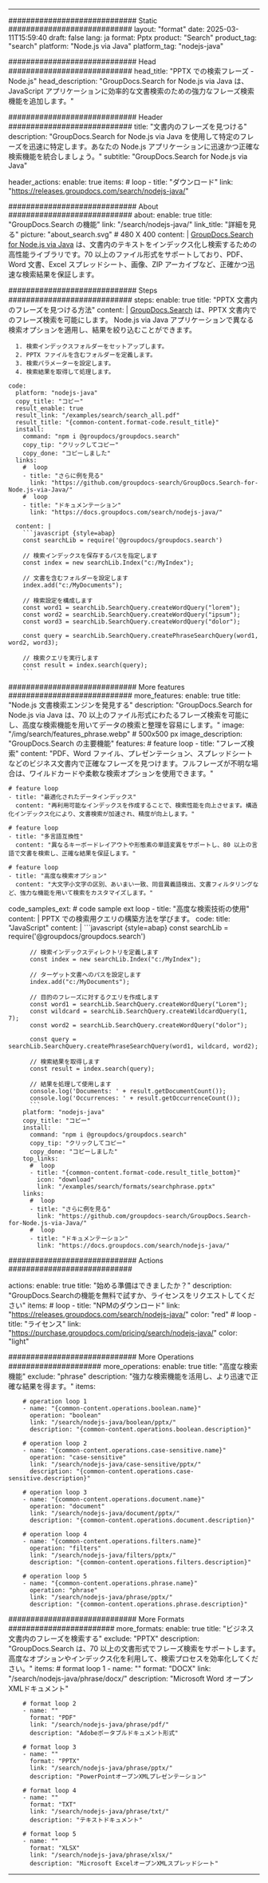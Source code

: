 
---
############################# Static ############################
layout: "format"
date:  2025-03-11T15:59:40
draft: false
lang: ja
format: Pptx
product: "Search"
product_tag: "search"
platform: "Node.js via Java"
platform_tag: "nodejs-java"

############################# Head ############################
head_title: "PPTX での検索フレーズ - Node.js"
head_description: "GroupDocs.Search for Node.js via Java は、JavaScript アプリケーションに効率的な文書検索のための強力なフレーズ検索機能を追加します。"

############################# Header ############################
title: "文書内のフレーズを見つける" 
description: "GroupDocs.Search for Node.js via Java を使用して特定のフレーズを迅速に特定します。あなたの Node.js アプリケーションに迅速かつ正確な検索機能を統合しましょう。"
subtitle: "GroupDocs.Search for Node.js via Java" 

header_actions:
  enable: true
  items:
    #  loop
    - title: "ダウンロード"
      link: "https://releases.groupdocs.com/search/nodejs-java/"
      
############################# About ############################
about:
    enable: true
    title: "GroupDocs.Search の機能"
    link: "/search/nodejs-java/"
    link_title: "詳細を見る"
    picture: "about_search.svg" # 480 X 400
    content: |
       [GroupDocs.Search for Node.js via Java](/search/nodejs-java/) は、文書内のテキストをインデックス化し検索するための高性能ライブラリです。70 以上のファイル形式をサポートしており、PDF、Word 文書、Excel スプレッドシート、画像、ZIP アーカイブなど、正確かつ迅速な検索結果を保証します。

############################# Steps ############################
steps:
    enable: true
    title: "PPTX 文書内のフレーズを見つける方法"
    content: |
      [GroupDocs.Search](/search/nodejs-java/) は、PPTX 文書内でのフレーズ検索を可能にします。 Node.js via Java アプリケーションで異なる検索オプションを適用し、結果を絞り込むことができます。
      
      1. 検索インデックスフォルダーをセットアップします。
      2. PPTX ファイルを含むフォルダーを定義します。
      3. 検索パラメーターを設定します。
      4. 検索結果を取得して処理します。
   
    code:
      platform: "nodejs-java"
      copy_title: "コピー"
      result_enable: true
      result_link: "/examples/search/search_all.pdf"
      result_title: "{common-content.format-code.result_title}"
      install:
        command: "npm i @groupdocs/groupdocs.search"
        copy_tip: "クリックしてコピー"
        copy_done: "コピーしました"
      links:
        #  loop
        - title: "さらに例を見る"
          link: "https://github.com/groupdocs-search/GroupDocs.Search-for-Node.js-via-Java/"
        #  loop
        - title: "ドキュメンテーション"
          link: "https://docs.groupdocs.com/search/nodejs-java/"
          
      content: |
        ```javascript {style=abap}
        const searchLib = require('@groupdocs/groupdocs.search')

        // 検索インデックスを保存するパスを指定します
        const index = new searchLib.Index("c:/MyIndex");

        // 文書を含むフォルダーを設定します
        index.add("c:/MyDocuments");

        // 検索設定を構成します
        const word1 = searchLib.SearchQuery.createWordQuery("lorem");
        const word2 = searchLib.SearchQuery.createWordQuery("ipsum");
        const word3 = searchLib.SearchQuery.createWordQuery("dolor");

        const query = searchLib.SearchQuery.createPhraseSearchQuery(word1, word2, word3);

        // 検索クエリを実行します
        const result = index.search(query);
        ```            

############################# More features ############################
more_features:
  enable: true
  title: "Node.js 文書検索エンジンを発見する"
  description: "GroupDocs.Search for Node.js via Java は、70 以上のファイル形式にわたるフレーズ検索を可能にし、高度な検索機能を用いてデータの検索と整理を容易にします。"
  image: "/img/search/features_phrase.webp" # 500x500 px
  image_description: "GroupDocs.Search の主要機能"
  features:
    # feature loop
    - title: "フレーズ検索"
      content: "PDF、Word ファイル、プレゼンテーション、スプレッドシートなどのビジネス文書内で正確なフレーズを見つけます。フルフレーズが不明な場合は、ワイルドカードや柔軟な検索オプションを使用できます。"

    # feature loop
    - title: "最適化されたデータインデックス"
      content: "再利用可能なインデックスを作成することで、検索性能を向上させます。構造化インデックス化により、文書検索が加速され、精度が向上します。"

    # feature loop
    - title: "多言語互換性"
      content: "異なるキーボードレイアウトや形態素の単語変異をサポートし、80 以上の言語で文書を検索し、正確な結果を保証します。"

    # feature loop
    - title: "高度な検索オプション"
      content: "大文字小文字の区別、あいまい一致、同音異義語検出、文書フィルタリングなど、強力な機能を用いて検索をカスタマイズします。"
      
  code_samples_ext:
    # code sample ext loop
    - title: "高度な検索技術の使用"
      content: |
        PPTX での検索用クエリの構築方法を学びます。
      code:
        title: "JavaScript"
        content: |
          ```javascript {style=abap}
          const searchLib = require('@groupdocs/groupdocs.search')
          
          // 検索インデックスディレクトリを定義します
          const index = new searchLib.Index("c:/MyIndex");
              
          // ターゲット文書へのパスを設定します
          index.add("c:/MyDocuments");

          // 目的のフレーズに対するクエリを作成します
          const word1 = searchLib.SearchQuery.createWordQuery("Lorem");
          const wildcard = searchLib.SearchQuery.createWildcardQuery(1, 7);
          const word2 = searchLib.SearchQuery.createWordQuery("dolor");

          const query = searchLib.SearchQuery.createPhraseSearchQuery(word1, wildcard, word2);

          // 検索結果を取得します
          const result = index.search(query);
          
          // 結果を処理して使用します
          console.log('Documents: ' + result.getDocumentCount());
          console.log('Occurrences: ' + result.getOccurrenceCount());
          ```
        platform: "nodejs-java"
        copy_title: "コピー"
        install:
          command: "npm i @groupdocs/groupdocs.search"
          copy_tip: "クリックしてコピー"
          copy_done: "コピーしました"
        top_links:
          #  loop
          - title: "{common-content.format-code.result_title_bottom}"
            icon: "download"
            link: "/examples/search/formats/searchphrase.pptx"
        links:
          #  loop
          - title: "さらに例を見る"
            link: "https://github.com/groupdocs-search/GroupDocs.Search-for-Node.js-via-Java/"
          #  loop
          - title: "ドキュメンテーション"
            link: "https://docs.groupdocs.com/search/nodejs-java/"
            

            


############################# Actions ############################

actions:
  enable: true
  title: "始める準備はできましたか？"
  description: "GroupDocs.Searchの機能を無料で試すか、ライセンスをリクエストしてください"
  items:
    #  loop
    - title: "NPMのダウンロード"
      link: "https://releases.groupdocs.com/search/nodejs-java/"
      color: "red"
        #  loop
    - title: "ライセンス"
      link: "https://purchase.groupdocs.com/pricing/search/nodejs-java/"
      color: "light"


############################# More Operations #####################
more_operations:
    enable: true
    title: "高度な検索機能"
    exclude: "phrase"
    description: "強力な検索機能を活用し、より迅速で正確な結果を得ます。"
    items: 
          
        # operation loop 1
        - name: "{common-content.operations.boolean.name}"
          operation: "boolean"
          link: "/search/nodejs-java/boolean/pptx/"
          description: "{common-content.operations.boolean.description}"

        # operation loop 2
        - name: "{common-content.operations.case-sensitive.name}"
          operation: "case-sensitive"
          link: "/search/nodejs-java/case-sensitive/pptx/"
          description: "{common-content.operations.case-sensitive.description}"

        # operation loop 3
        - name: "{common-content.operations.document.name}"
          operation: "document"
          link: "/search/nodejs-java/document/pptx/"
          description: "{common-content.operations.document.description}"

        # operation loop 4
        - name: "{common-content.operations.filters.name}"
          operation: "filters"
          link: "/search/nodejs-java/filters/pptx/"
          description: "{common-content.operations.filters.description}"

        # operation loop 5
        - name: "{common-content.operations.phrase.name}"
          operation: "phrase"
          link: "/search/nodejs-java/phrase/pptx/"
          description: "{common-content.operations.phrase.description}"
          
        
          
############################# More Formats ########################
more_formats:
    enable: true
    title: "ビジネス文書内のフレーズを検索する"
    exclude: "PPTX"
    description: "GroupDocs.Search は、70 以上の文書形式でフレーズ検索をサポートします。高度なオプションやインデックス化を利用して、検索プロセスを効率化してください。"
    items: 
        # format loop 1
        - name: ""
          format: "DOCX"
          link: "/search/nodejs-java/phrase/docx/"
          description: "Microsoft Word オープンXMLドキュメント"
          
        # format loop 2
        - name: ""
          format: "PDF"
          link: "/search/nodejs-java/phrase/pdf/"
          description: "Adobeポータブルドキュメント形式"
          
        # format loop 3
        - name: ""
          format: "PPTX"
          link: "/search/nodejs-java/phrase/pptx/"
          description: "PowerPointオープンXMLプレゼンテーション"

        # format loop 4
        - name: ""
          format: "TXT"
          link: "/search/nodejs-java/phrase/txt/"
          description: "テキストドキュメント"
          
        # format loop 5
        - name: ""
          format: "XLSX"
          link: "/search/nodejs-java/phrase/xlsx/"
          description: "Microsoft ExcelオープンXMLスプレッドシート"
  

---
